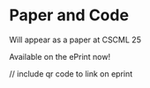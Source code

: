 # Paper and Code

Will appear as a paper at CSCML 25

Available on the ePrint now!

// include qr code to link on eprint